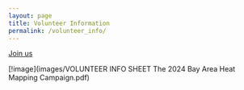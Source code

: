 ```yaml
---
layout: page
title: Volunteer Information
permalink: /volunteer_info/
---
```

[Join us](https://docs.google.com/forms/d/e/1FAIpQLSefdzT36AMtDJTZoYf4KSVVTP8T2kH7KcHr3QkAhTYELuy9bg/viewform)

[!image](images/VOLUNTEER INFO SHEET The 2024 Bay Area Heat Mapping Campaign.pdf)
